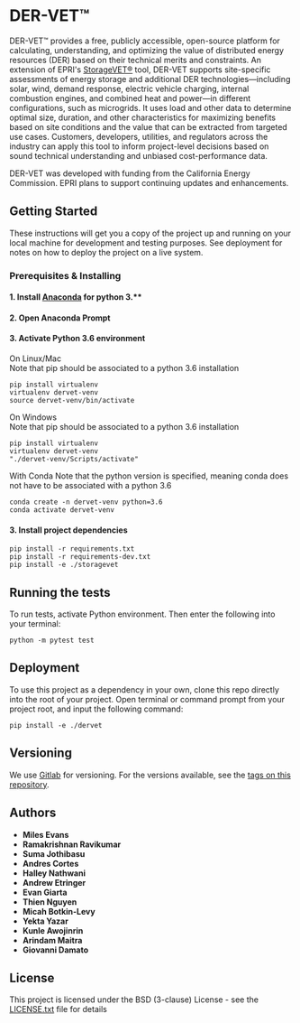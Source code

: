 # DER-VET™

DER-VET™ provides a free, publicly accessible, open-source platform for calculating, understanding, and optimizing the value of distributed 
energy resources (DER) based on their technical merits and constraints. An extension of EPRI's [StorageVET®](./storagevet) tool, DER-VET supports 
site-specific assessments of energy storage and additional DER technologies—including solar, wind, demand response, electric vehicle charging, 
internal combustion engines, and combined heat and power—in different configurations, such as microgrids. It uses load and other data to determine 
optimal size, duration, and other characteristics for maximizing benefits based on site conditions and the value that can be extracted from targeted 
use cases. Customers, developers, utilities, and regulators across the industry can apply this tool to inform project-level decisions based on sound 
technical understanding and unbiased cost-performance data.

DER-VET was developed with funding from the California Energy Commission. EPRI plans to support continuing updates and enhancements.

## Getting Started

These instructions will get you a copy of the project up and running on your local machine for development and testing purposes. See deployment for 
notes on how to deploy the project on a live system.

### Prerequisites & Installing

#### 1. Install [Anaconda](https://www.anaconda.com/download/) for python 3.**

#### 2. Open Anaconda Prompt

#### 3. Activate Python 3.6 environment

On Linux/Mac   
Note that pip should be associated to a python 3.6 installation  
```
pip install virtualenv
virtualenv dervet-venv
source dervet-venv/bin/activate
```
On Windows  
Note that pip should be associated to a python 3.6 installation    
```
pip install virtualenv
virtualenv dervet-venv
"./dervet-venv/Scripts/activate"
```
With Conda
Note that the python version is specified, meaning conda does not have to be associated with a python 3.6
```
conda create -n dervet-venv python=3.6
conda activate dervet-venv
```

#### 3. Install project dependencies
 
```
pip install -r requirements.txt
pip install -r requirements-dev.txt
pip install -e ./storagevet
```

## Running the tests

To run tests, activate Python environment. Then enter the following into your terminal:
```
python -m pytest test
```

## Deployment

To use this project as a dependency in your own, clone this repo directly into the root of your project.
Open terminal or command prompt from your project root, and input the following command:
```
pip install -e ./dervet
```

## Versioning

We use [Gitlab](https://gitlab.epri.com/storagevet/storagevet) for versioning. For the versions available, 
see the [tags on this repository](https://gitlab.epri.com/storagetvet/storagevet/tags). 

## Authors

* **Miles Evans**
* **Ramakrishnan Ravikumar**
* **Suma Jothibasu**
* **Andres Cortes**
* **Halley Nathwani**
* **Andrew Etringer**
* **Evan Giarta**
* **Thien Nguyen**
* **Micah Botkin-Levy**
* **Yekta Yazar**
* **Kunle Awojinrin**
* **Arindam Maitra**
* **Giovanni Damato**


## License

This project is licensed under the BSD (3-clause) License - see the [LICENSE.txt](./LICENSE.txt) file for details

